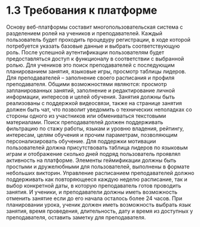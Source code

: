 # 1.3 Требования к платформе

Основу веб-платформы составит многопользовательская система с разделением ролей на учеников и преподавателей. 
Каждый пользователь будет проходить процедуру регистрации, в ходе которой потребуется указать базовые данные и выбрать соответствующую роль. После успешной аутентификации пользователям будет предоставляться доступ к функционалу в соответствии с выбранной ролью. Для учеников это поиск преподавателей с последующим планированием занятия, языковые игры, просмотр таблицы лидеров. Для преподавателей – заполнение своего расписания и профиля преподавателя. Общими возможностями являются: просмотр запланированных занятий, заполнение и редактирование личной информации, интересов и целей обучения.
Занятия должны быть реализованы с поддержкой видеосвязи, также на странице занятия должен быть чат, что позволит уведомить о технических неполадках со стороны одного из участников или обмениваться текстовыми материалами.
Поиск преподавателей должен поддерживать фильтрацию по стажу работы, языкам и уровню владения, рейтингу, интересам, целям обучения и прочим параметрам, позволяющим персонализировать обучение.
Для поддержки мотивации пользователей должна присутствовать таблица лидеров по языковым играм и отображение сколько дней подряд пользователь проявлял активность на платформе.
Элементы геймификации должны быть простыми и дружелюбными для пользователей, выполнены в формате небольших викторин.
Управление расписанием преподавателей должно поддерживать как повторяющееся каждую неделю расписание, так и выбор конкретной даты, в которую преподаватель готов проводить занятия.
И ученики, и преподаватели должны иметь возможность отменить занятие если до его начала осталось более 24 часов.
При планировании урока, ученик должен иметь возможность выбрать язык занятия, время проведения, длительность, дату и время из доступных у преподавателя, оставить заметку для преподавателя.
